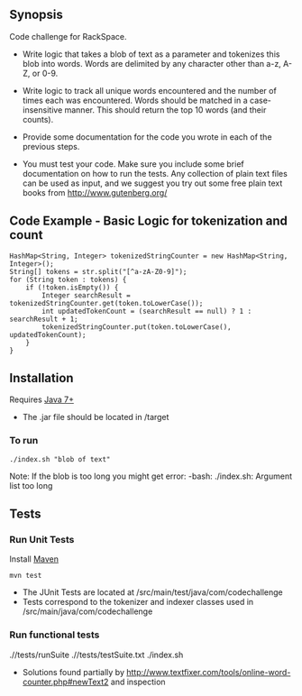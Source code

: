 ## Synopsis

Code challenge for RackSpace.

- Write logic that takes a blob of text as a parameter and tokenizes this blob
 into words. Words are delimited by any character other than a-z, A-Z, or 0-9.

- Write logic to track all unique words encountered and the number of times
 each was encountered. Words should be matched in a case-insensitive manner.
 This should return the top 10 words (and their counts).

- Provide some documentation for the code you wrote in each of the previous
 steps.

- You must test your code. Make sure you include some brief documentation on
 how to run the tests. Any collection of plain text files can be used as
 input, and we suggest you try out some free plain text books from
 http://www.gutenberg.org/

## Code Example - Basic Logic for tokenization and count
```
HashMap<String, Integer> tokenizedStringCounter = new HashMap<String, Integer>();
String[] tokens = str.split("[^a-zA-Z0-9]");
for (String token : tokens) {
    if (!token.isEmpty()) {
        Integer searchResult = tokenizedStringCounter.get(token.toLowerCase());
        int updatedTokenCount = (searchResult == null) ? 1 : searchResult + 1;
        tokenizedStringCounter.put(token.toLowerCase(), updatedTokenCount);
    }
}
```
## Installation

Requires [Java 7+](https://www.java.com/en/download/)
- The .jar file should be located in <path>/target

### To run

```
./index.sh "blob of text"

```
Note: If the blob is too long you might get error: -bash: ./index.sh: Argument list too long

## Tests

### Run Unit Tests
Install [Maven](https://maven.apache.org/)

```
mvn test
```
- The JUnit Tests are located at <path>/src/main/test/java/com/codechallenge
- Tests correspond to the tokenizer and indexer classes used in <path>/src/main/java/com/codechallenge

### Run functional tests
./<path>/tests/runSuite ./<path>/tests/testSuite.txt ./index.sh

- Solutions found partially by http://www.textfixer.com/tools/online-word-counter.php#newText2 and inspection